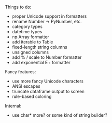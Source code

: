 Things to do:

- proper Unicode support in formatters
- rename Number -> PyNumber, etc.
- category types
- datetime types
- np Array formatter
- add iterable to Table
- fixed-length string columns
- unsigned columns
- add % / scale to Number formatter
- add exponential E+ formatter

Fancy features:
- use more fancy Unicode characters
- ANSI escapes
- truncate dataframe output to screen
- rule-based coloring

Internal:
- use char* more? or some kind of string builder?
